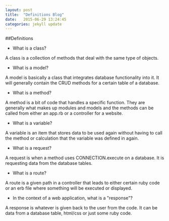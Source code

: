 ```yaml
---
layout: post
title:  "Definitions Blog"
date:   2015-06-29 13:24:45
categories: jekyll update
---
```


##Definitions
  - What is a class?
  
  A class is a collection of methods that deal with the same type of objects.  
  
  - What is a model?
  
  A model is basically a class that integrates database functionality into it.  It will generally contain the CRUD methods for a certain table of a database.
  
  - What is a method?
 
  A method is a bit of code that handles a specific function.  They are generally what makes up modules and models and the methods can be called from either an app.rb or a controller for a website.
  
  - What is a variable?
  
  A variable is an item that stores data to be used again without having to call the method or calculation that the variable was defined in again.
  
  - What is a request?
  
  A request is when a method uses CONNECTION.execute on a database.  It is requesting data from the database tables.
  
  - What is a route?
 
  A route is a given path in a controller that leads to either certain ruby code or an erb file where something will be executed or displayed.
  
  - In the context of a web application, what is a "response"?
 
  A response is whatever is given back to the user from the code.  It can be data from a database table, html/css or just some ruby code.